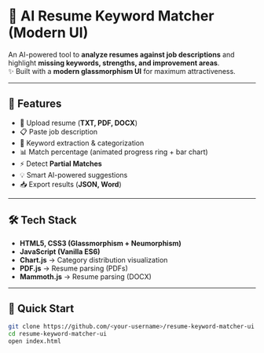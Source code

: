 # 🚀 AI Resume Keyword Matcher (Modern UI)

An AI-powered tool to **analyze resumes against job descriptions** and highlight **missing keywords, strengths, and improvement areas**.  
✨ Built with a **modern glassmorphism UI** for maximum attractiveness.

---

## 🎨 Features
- 📂 Upload resume (**TXT, PDF, DOCX**)  
- 📋 Paste job description  
- 🤖 Keyword extraction & categorization  
- 📊 Match percentage (animated progress ring + bar chart)  
- ⚡ Detect **Partial Matches**  
- 💡 Smart AI-powered suggestions  
- 📥 Export results (**JSON, Word**)  

---

## 🛠 Tech Stack
- **HTML5, CSS3 (Glassmorphism + Neumorphism)**
- **JavaScript (Vanilla ES6)**
- **Chart.js** → Category distribution visualization  
- **PDF.js** → Resume parsing (PDFs)  
- **Mammoth.js** → Resume parsing (DOCX)  

---

## 🚀 Quick Start
```bash
git clone https://github.com/<your-username>/resume-keyword-matcher-ui.git
cd resume-keyword-matcher-ui
open index.html

